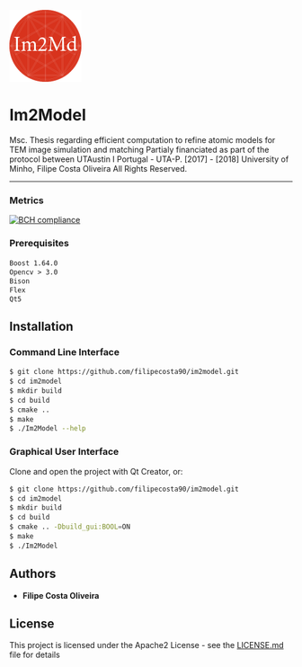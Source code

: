![alt text](https://raw.githubusercontent.com/filipecosta90/im2model/master/resources/AppIcon128.png)


# Im2Model
Msc. Thesis regarding efficient computation to refine atomic models for TEM image simulation and matching
Partialy financiated as part of the protocol between UTAustin I Portugal - UTA-P.
[2017] - [2018] University of Minho, Filipe Costa Oliveira 
All Rights Reserved. 

********************************************************************************

### Metrics 
[![BCH compliance](https://bettercodehub.com/edge/badge/filipecosta90/im2model?branch=master)](https://bettercodehub.com/)

### Prerequisites

```
Boost 1.64.0
Opencv > 3.0
Bison
Flex
Qt5
```

## Installation
### Command Line Interface

```sh
$ git clone https://github.com/filipecosta90/im2model.git
$ cd im2model
$ mkdir build
$ cd build
$ cmake ..
$ make
$ ./Im2Model --help
```

### Graphical User Interface
Clone and open the project with Qt Creator, or:

```sh
$ git clone https://github.com/filipecosta90/im2model.git
$ cd im2model 
$ mkdir build
$ cd build
$ cmake .. -Dbuild_gui:BOOL=ON
$ make
$ ./Im2Model
```

## Authors

* **Filipe Costa Oliveira** 

## License

This project is licensed under the Apache2 License - see the [LICENSE.md](LICENSE.md) file for details


